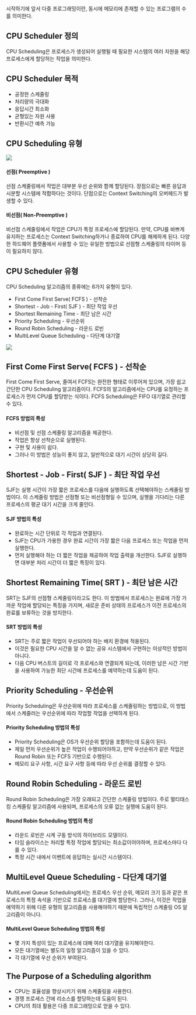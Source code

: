 시작하기에 앞서 다중 프로그래밍이란, 동시에 메모리에 존재할 수 있는 프로그램의 수를 의미한다.

## CPU Scheduler 정의
CPU Scheduling은 프로세스가 생성되어 실행될 때 <span style=”color:indianred”>필요한 시스템의 여러 자원을 해당 프로세스에게 할당하는 작업</span>을 의미한다.

## CPU Scheduler 목적
- 공정한 스케줄링
- 처리량의 극대화
- 응답시간 최소화
- 균형있는 자원 사용
- 반환시간 예측 가능

## CPU Scheduling 유형
![](https://velog.velcdn.com/images/dymnam/post/1cc92052-1ce3-4c0c-aacf-84afab5d0f56/image.png)
#### 선점( Preemptive )
선점 스케줄링에서 작업은 대부분 우선 순위와 함께 할당된다.
장점으로는 빠른 응답과 시분할 시스템에 적합하다는 것이다.
단점으로는 Context Switching의 오버헤드가 발생할 수 있다.

#### 비선점( Non-Preemptive )
비선점 스케줄링에서 작업은 CPU가 특정 프로세스에 할당된다. 만약, CPU를 바쁘게 유지하는 프로세스는 Context Switching하거나 종료하여 CPU를 해제하게 된다.
다양한 하드웨어 플랫폼에서 사용할 수 있는 유일한 방법으로 선점형 스케줄링의 타이머 등이 필요하지 않다.

## CPU Scheduler 유형
CPU Scheduling 알고리즘의 종류에는 6가지 유형이 있다.
- First Come First Serve( FCFS ) - 선착순
- Shortest - Job - First( SJF ) - 최단 작업 우선
- Shortest Remaining Time - 최단 남은 시간
- Priority Scheduling - 우선순위
- Round Robin Scheduling -  라운드 로빈
- MultiLevel Queue Scheduling - 다단계 대기열

![](https://velog.velcdn.com/images/dymnam/post/3fe396fc-9098-4853-bac8-ad84d0c6a989/image.png)

## First Come First Serve( FCFS ) - 선착순
First Come First Serve, 줄여서 FCFS는 완전한 형태로 이루어져 있으며, 가장 쉽고 간단한 CPU Scheduling 알고리즘이다.
<span style=”color:indianred”>FCFS의 알고리즘에서는 CPU를 요청하는 프로세스가 먼저 CPU를 할당받는 식</span>이다.
FCFS Scheduling은 FIFO 대기열로 관리할 수 있다.
#### FCFS 방법의 특성
- 비선점 및 선점 스케줄링 알고리즘을 제공한다.
- 작업은 항상 선착순으로 실행된다.
- 구현 및 사용이 쉽다.
- 그러나 이 방법은 성능이 좋지 않고, 일반적으로 대기 시간이 상당히 길다.

## Shortest - Job - First( SJF ) - 최단 작업 우선
SJF는 실행 시간이 가장 짧은 프로세스를 다음에 실행하도록 선택해야하는 스케줄링 방법이다.
이 스케줄링 방법은 선점형 또는 비선점형일 수 있으며, 실행을 기다리는 다른 프로세스의 평균 대기 시간을 크게 줄인다.
#### SJF 방법의 특성
- 완료하는 시간 단위로 각 작업과 연결된다.
- SJF는 CPU가 가용한 경우 완료 시간이 가장 짧은 다음 프로세스 또는 작업을 먼저 실행한다.
- 먼저 실행해야 하는 더 짧은 작업을 제공하여 작업 출력을 개선한다. SJF로 실행하면 대부분 처리 시간이 더 짧은 특징이 있다.

## Shortest Remaining Time( SRT ) - 최단 남은 시간
SRT는 SJF의 선점형 스케줄링이라고도 한다.
이 방법에서 프로세스는 완료에 가장 가까운 작업에 할당되는 특징을 가지며, 새로운 준비 상태의 프로세스가 이전 프로세스의 완료를 보류하는 것을 방지한다.
#### SRT 방법의 특성
- SRT는 주로 짧은 작업이 우선되어야 하는 배치 환경에 적용된다.
- 이것은 필요한 CPU 시간을 알 수 없는 공유 시스템에서 구현하는 이상적인 방법이 아니다.
- 다음 CPU 버스트의 길이로 각 프로세스와 연결되게 되는데, 이러한 남은 시간 기반을 사용하여 가능한 최단 시간에 프로세스를 예약하는데 도움이 된다.

## Priority Scheduling - 우선순위
Priority Scheduling은 우선순위에 따라 프로세스를 스케줄링하는 방법으로, 이 방법에서 스케줄러는 우선순위에 따라 작업할 작업을 선택하게 된다.
#### Priority Scheduling 방법의 특성
- Priority Scheduling은 OS가 우선순위 할당을 포함하는데 도움이 된다.
- 제일 먼저 우선순위가 높은 작업이 수행되어야하고, 만약 우선순위가 같은 작업은 Round Robin 또는 FCFS 기반으로 수행된다.
- 메모리 요구 사항, 시간 요구 사항 등에 따라 우선 순위를 결정할 수 있다.

## Round Robin Scheduling -  라운드 로빈
Round Robin Scheduling은 가장 오래되고 간단한 스케줄링 방법이다.
주로 멀티태스킹 스케줄링 알고리즘에 사용되며, 프로세스의 오류 없는 실행에 도움이 된다.
#### Round Robin Scheduling 방법의 특성
- 라운드 로빈은 시계 구동 방식의 하이브리드 모델이다.
- 타임 슬라이스는 처리할 특정 작업에 할당되는 최소값이어야하며, 프로세스마다 다를 수 있다.
- 특정 시간 내에서 이벤트에 응답하는 실시간 시스템이다.

## MultiLevel Queue Scheduling - 다단계 대기열
MultiLevel Queue Scheduling에서는 프로세스 우선 순위, 메모리 크기 등과 같은 프로세스의 특정 속석을 기반으로 프로세스를 대기열에 할당한다.
그러나, 이것은 작업을 예약하기 위해 다른 유형의 알고리즘을 사용해야하기 때문에 독립적인 스케줄링 OS 알고리즘이 아니다.
#### MultiLevel Queue Scheduling 방법의 특성
- 몇 가지 특성이 있는 프로세스에 대해 여러 대기열을 유지해야한다.
- 모든 대기열에는 별도의 일정 알고리즘이 있을 수 있다.
- 각 대기열에 우선 순위가 부여된다.

## The Purpose of a Scheduling algorithm
- CPU는 효율성을 향상시키기 위해 스케줄링을 사용한다.
- 경쟁 프로세스 간에 리소스를 할당하는데 도움이 된다.
- CPU의 최대 활용은 다중 프로그래밍으로 얻을 수 있다.
